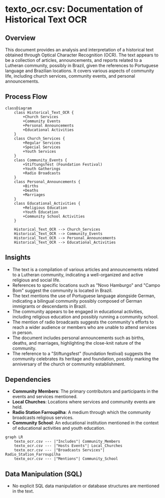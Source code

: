 # texto_ocr.csv: Documentation of Historical Text OCR

## Overview
This document provides an analysis and interpretation of a historical text obtained through Optical Character Recognition (OCR). The text appears to be a collection of articles, announcements, and reports related to a Lutheran community, possibly in Brazil, given the references to Portuguese language and Brazilian locations. It covers various aspects of community life, including church services, community events, and personal announcements.

## Process Flow

```mermaid
classDiagram
    class Historical_Text_OCR {
        +Church Services
        +Community Events
        +Personal Announcements
        +Educational Activities
    }
    class Church_Services {
        +Regular Services
        +Special Services
        +Youth Services
    }
    class Community_Events {
        +Stiftungsfest (Foundation Festival)
        +Youth Gatherings
        +Radio Broadcasts
    }
    class Personal_Announcements {
        +Births
        +Deaths
        +Marriages
    }
    class Educational_Activities {
        +Religious Education
        +Youth Education
        +Community School Activities
    }

    Historical_Text_OCR --> Church_Services
    Historical_Text_OCR --> Community_Events
    Historical_Text_OCR --> Personal_Announcements
    Historical_Text_OCR --> Educational_Activities
```

## Insights

- The text is a compilation of various articles and announcements related to a Lutheran community, indicating a well-organized and active religious and social life.
- References to specific locations such as "Novo Hamburgo" and "Campo Bom" suggest the community is located in Brazil.
- The text mentions the use of Portuguese language alongside German, indicating a bilingual community possibly composed of German immigrants or descendants in Brazil.
- The community appears to be engaged in educational activities, including religious education and possibly running a community school.
- The mention of radio broadcasts suggests the community's efforts to reach a wider audience or members who are unable to attend services in person.
- The document includes personal announcements such as births, deaths, and marriages, highlighting the close-knit nature of the community.
- The reference to a "Stiftungsfest" (foundation festival) suggests the community celebrates its heritage and foundation, possibly marking the anniversary of the church or community establishment.

## Dependencies

- **Community Members**: The primary contributors and participants in the events and services mentioned.
- **Local Churches**: Locations where services and community events are held.
- **Radio Station Farroupilha**: A medium through which the community broadcasts religious services.
- **Community School**: An educational institution mentioned in the context of educational activities and youth education.

```mermaid
graph LR
    texto_ocr.csv --- |"Includes"| Community_Members
    texto_ocr.csv --- |"Hosts Events"| Local_Churches
    texto_ocr.csv --- |"Broadcasts Services"| Radio_Station_Farroupilha
    texto_ocr.csv --- |"Mentions"| Community_School
```

## Data Manipulation (SQL)

- No explicit SQL data manipulation or database structures are mentioned in the text.